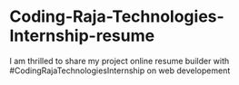 # Coding-Raja-Technologies-Internship-resume
I am thrilled to share my project online resume builder with #CodingRajaTechnologiesInternship on web developement
